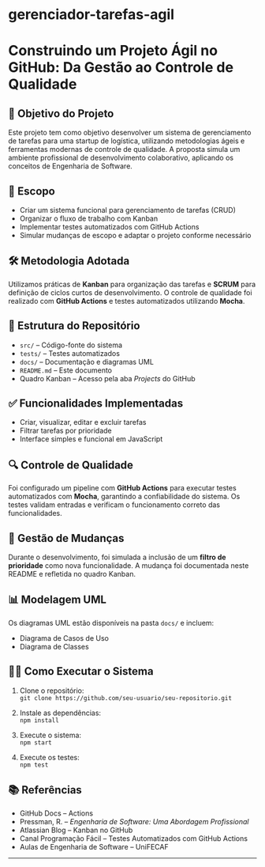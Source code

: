 # gerenciador-tarefas-agil
# Construindo um Projeto Ágil no GitHub: Da Gestão ao Controle de Qualidade

## 📌 Objetivo do Projeto

Este projeto tem como objetivo desenvolver um sistema de gerenciamento de tarefas para uma startup de logística, utilizando metodologias ágeis e ferramentas modernas de controle de qualidade. A proposta simula um ambiente profissional de desenvolvimento colaborativo, aplicando os conceitos de Engenharia de Software.

## 🧭 Escopo

- Criar um sistema funcional para gerenciamento de tarefas (CRUD)
- Organizar o fluxo de trabalho com Kanban
- Implementar testes automatizados com GitHub Actions
- Simular mudanças de escopo e adaptar o projeto conforme necessário

## 🛠️ Metodologia Adotada

Utilizamos práticas de **Kanban** para organização das tarefas e **SCRUM** para definição de ciclos curtos de desenvolvimento. O controle de qualidade foi realizado com **GitHub Actions** e testes automatizados utilizando **Mocha**.

## 📂 Estrutura do Repositório

- `src/` – Código-fonte do sistema  
- `tests/` – Testes automatizados  
- `docs/` – Documentação e diagramas UML  
- `README.md` – Este documento  
- Quadro Kanban – Acesso pela aba *Projects* do GitHub

## ✅ Funcionalidades Implementadas

- Criar, visualizar, editar e excluir tarefas  
- Filtrar tarefas por prioridade  
- Interface simples e funcional em JavaScript

## 🔍 Controle de Qualidade

Foi configurado um pipeline com **GitHub Actions** para executar testes automatizados com **Mocha**, garantindo a confiabilidade do sistema. Os testes validam entradas e verificam o funcionamento correto das funcionalidades.

## 🔄 Gestão de Mudanças

Durante o desenvolvimento, foi simulada a inclusão de um **filtro de prioridade** como nova funcionalidade. A mudança foi documentada neste README e refletida no quadro Kanban.

## 📊 Modelagem UML

Os diagramas UML estão disponíveis na pasta `docs/` e incluem:

- Diagrama de Casos de Uso  
- Diagrama de Classes

## 👨‍💻 Como Executar o Sistema

1. Clone o repositório:  
   `git clone https://github.com/seu-usuario/seu-repositorio.git`

2. Instale as dependências:  
   `npm install`

3. Execute o sistema:  
   `npm start`

4. Execute os testes:  
   `npm test`

## 📚 Referências

- GitHub Docs – Actions  
- Pressman, R. – *Engenharia de Software: Uma Abordagem Profissional*  
- Atlassian Blog – Kanban no GitHub  
- Canal Programação Fácil – Testes Automatizados com GitHub Actions  
- Aulas de Engenharia de Software – UniFECAF

---
